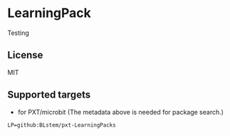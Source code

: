 # LearningPack

Testing

## License

MIT

## Supported targets

* for PXT/microbit
(The metadata above is needed for package search.)

```package
LP=github:BLstem/pxt-LearningPacks
```
